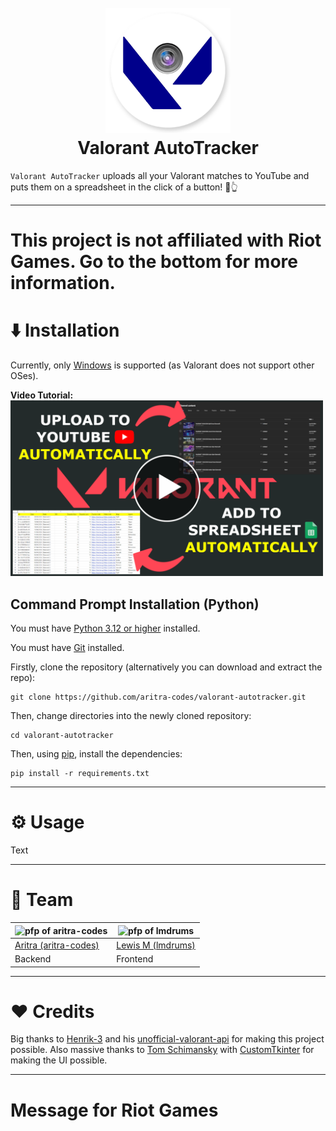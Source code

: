 <h1 align="center">
  <br>
  <img src="readme_images/logo.png" alt="Valorant AutoTracker logo" width="200">
  <br>
  Valorant AutoTracker
  <br>
</h1>

`Valorant AutoTracker` uploads all your Valorant matches to YouTube and puts them on a spreadsheet in the click of a button! 🔘👆

---

# This project is not affiliated with Riot Games. Go to the bottom for more information.

# ⬇️ Installation

Currently, only [Windows](https://www.microsoft.com/en-gb/windows) is supported (as Valorant does not support other OSes).

**Video Tutorial:**
<br/>
<img src="readme_images/video_thumbnail.png" alt="Valorant AutoTracker logo" width="500">

## Command Prompt Installation (Python)

You must have [Python 3.12 or higher](https://www.python.org/downloads/windows/) installed.

You must have [Git](https://git-scm.com/download/win) installed.

Firstly, clone the repository (alternatively you can download and extract the repo):

```
git clone https://github.com/aritra-codes/valorant-autotracker.git
```

Then, change directories into the newly cloned repository:

```
cd valorant-autotracker
```

Then, using [pip](https://pip.pypa.io/en/stable/), install the dependencies:

```
pip install -r requirements.txt
```

---

# ⚙️ Usage

Text

---

# 💪 Team

<img src="https://github.com/aritra-codes.png" alt="pfp of aritra-codes" height="200"/> | <img src="https://github.com/lmdrums.png" alt="pfp of lmdrums" height="200"/>
---|---
[Aritra (aritra-codes)](https://github.com/aritra-codes) | [Lewis M (lmdrums)](https://github.com/lmdrums)
Backend | Frontend

---

# ❤️ Credits

Big thanks to [Henrik-3](https://github.com/Henrik-3) and his [unofficial-valorant-api](https://github.com/Henrik-3/unofficial-valorant-api) for making this project possible.
Also massive thanks to [Tom Schimansky](https://github.com/TomSchimansky) with [CustomTkinter](https://github.com/TomSchimansky/CustomTkinter) for making the UI possible.

---

# Message for Riot Games





